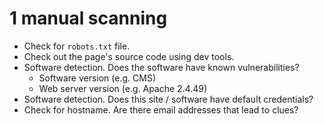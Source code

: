 # 1 manual scanning

- Check for `robots.txt` file.
- Check out the page's source code using dev tools.
- Software detection. Does the software have known vulnerabilities?
    - Software version (e.g. CMS)
    - Web server version (e.g. Apache 2.4.49)
- Software detection. Does this site / software have default credentials?
- Check for hostname. Are there email addresses that lead to clues?
